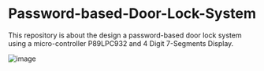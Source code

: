 # Password-based-Door-Lock-System

This repository is about the design a password-based door lock system using a micro-controller P89LPC932 and 4 Digit 7-Segments Display.


![image](https://user-images.githubusercontent.com/66917039/193302774-48442636-a8ac-42af-a621-d40f6ebb1975.png)
